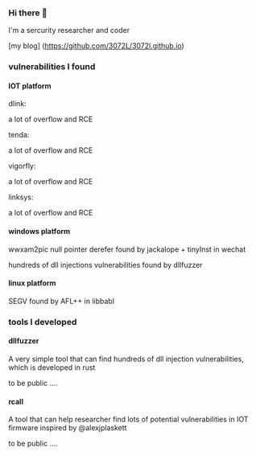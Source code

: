 ### Hi there 👋

<!--
**3072L/3072L** is a ✨ _special_ ✨ repository because its `README.md` (this file) appears on your GitHub profile.

Here are some ideas to get you started:

- 🔭 I’m currently working on ...
- 🌱 I’m currently learning ...
- 👯 I’m looking to collaborate on ...
- 🤔 I’m looking for help with ...
- 💬 Ask me about ...
- 📫 How to reach me: ...
- 😄 Pronouns: ...
- ⚡ Fun fact: ...
-->


I'm a sercurity researcher and coder

[my blog] (https://github.com/3072L/3072l.github.io)

###  vulnerabilities I found


#### IOT platform

dlink:

a lot of overflow and RCE

tenda:

a lot of overflow and RCE

vigorfly:

a lot of overflow and RCE

linksys:

a lot of overflow and RCE


#### windows platform


wwxam2pic null pointer derefer found by jackalope + tinyInst in wechat


hundreds of dll injections vulnerabilities found by dllfuzzer

#### linux platform


SEGV found by AFL++ in libbabl


### tools I developed


#### dllfuzzer

A very simple tool that can find hundreds of dll injection vulnerabilities, which is developed in rust

to be public ....

#### rcall

A tool that can help researcher find  lots of potential  vulnerabilities in IOT firmware inspired by @alexjplaskett

to be public ....
